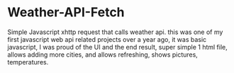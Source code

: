 # Weather-API-Fetch
Simple Javascript xhttp request that calls weather api. this was one of my first javascript web api related projects over a year ago, it was basic javascript, I was proud of the UI and the end result, super simple 1 html file, allows adding more cities, and allows refreshing, shows pictures, temperatures. 


